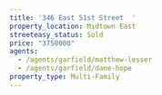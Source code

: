 ```yaml
---
title: '346 East 51st Street  '
property_location: Midtown East
streeteasy_status: Sold
price: "3750000"
agents:
  - /agents/garfield/matthew-lesser
  - /agents/garfield/dane-hope
property_type: Multi-Family
---
```

